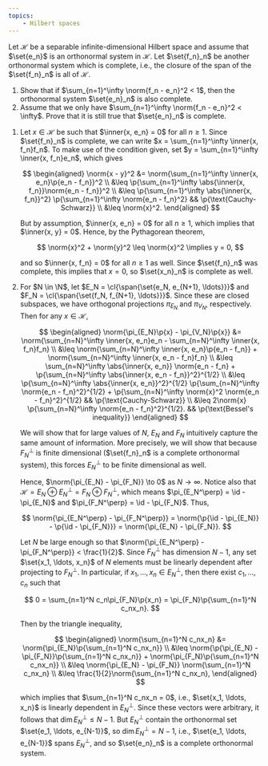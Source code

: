 ```yaml
---
topics:
    - Hilbert spaces
---
```


<problem>

Let $\mathcal{H}$ be a separable infinite-dimensional Hilbert space and assume that $\set{e_n}$ is an orthonormal system in $\mathcal{H}$. Let $\set{f_n}_n$ be another orthonormal system which is complete, i.e., the closure of the span of the $\set{f_n}_n$ is all of $\mathcal{H}$.

1. Show that if $\sum_{n=1}^\infty \norm{f_n - e_n}^2 < 1$, then the orthonormal system $\set{e_n}_n$ is also complete.
2. Assume that we only have $\sum_{n=1}^\infty \norm{f_n - e_n}^2 < \infty$. Prove that it is still true that $\set{e_n}_n$ is complete.

</problem>

<solution>

1. Let $x \in \mathcal{H}$ be such that $\inner{x, e_n} = 0$ for all $n \geq 1$. Since $\set{f_n}_n$ is complete, we can write $x = \sum_{n=1}^\infty \inner{x, f_n}f_n$. To make use of the condition given, set $y = \sum_{n=1}^\infty \inner{x, f_n}e_n$, which gives

    $$
    \begin{aligned}
        \norm{x - y}^2
            &= \norm{\sum_{n=1}^\infty \inner{x, e_n}\p{e_n - f_n}}^2 \\
            &\leq \p{\sum_{n=1}^\infty \abs{\inner{x, f_n}}\norm{e_n - f_n}}^2 \\
            &\leq \p{\sum_{n=1}^\infty \abs{\inner{x, f_n}}^2} \p{\sum_{n=1}^\infty \norm{e_n - f_n}^2}
                && \p{\text{Cauchy-Schwarz}} \\
            &\leq \norm{x}^2.
    \end{aligned}
    $$

    But by assumption, $\inner{x, e_n} = 0$ for all $n \geq 1$, which implies that $\inner{x, y} = 0$. Hence, by the Pythagorean theorem,

    $$
    \norm{x}^2 + \norm{y}^2 \leq \norm{x}^2
    \implies y = 0,
    $$

    and so $\inner{x, f_n} = 0$ for all $n \geq 1$ as well. Since $\set{f_n}_n$ was complete, this implies that $x = 0$, so $\set{x_n}_n$ is complete as well.

2. For $N \in \N$, let $E_N = \cl{\span{\set{e_N, e_{N+1}, \ldots}}}$ and $F_N = \cl{\span{\set{f_N, f_{N+1}, \ldots}}}$. Since these are closed subspaces, we have orthogonal projections $\pi_{E_N}$ and $\pi_{V_N}$, respectively. Then for any $x \in \mathcal{H}$,

    $$
    \begin{aligned}
        \norm{\pi_{E_N}\p{x} - \pi_{V_N}\p{x}}
            &= \norm{\sum_{n=N}^\infty \inner{x, e_n}e_n - \sum_{n=N}^\infty \inner{x, f_n}f_n} \\
            &\leq \norm{\sum_{n=N}^\infty \inner{x, e_n}\p{e_n - f_n}} + \norm{\sum_{n=N}^\infty \inner{x, e_n - f_n}f_n} \\
            &\leq \sum_{n=N}^\infty \abs{\inner{x, e_n}} \norm{e_n - f_n} + \p{\sum_{n=N}^\infty \abs{\inner{x, e_n - f_n}}^2}^{1/2} \\
            &\leq \p{\sum_{n=N}^\infty \abs{\inner{x, e_n}}^2}^{1/2} \p{\sum_{n=N}^\infty \norm{e_n - f_n}^2}^{1/2} + \p{\sum_{n=N}^\infty \norm{x}^2 \norm{e_n - f_n}^2}^{1/2}
                && \p{\text{Cauchy-Schwarz}} \\
            &\leq 2\norm{x} \p{\sum_{n=N}^\infty \norm{e_n - f_n}^2}^{1/2}.
                && \p{\text{Bessel's inequality}}
    \end{aligned}
    $$

    We will show that for large values of $N$, $E_N$ and $F_N$ intuitively capture the same amount of information. More precisely, we will show that because $F_N^\perp$ is finite dimensional ($\set{f_n}_n$ is a complete orthonormal system), this forces $E_N^\perp$ to be finite dimensional as well.

    Hence, $\norm{\pi_{E_N} - \pi_{F_N}} \to 0$ as $N \to \infty$. Notice also that $\mathcal{H} = E_N \oplus E_N^\perp = F_N \oplus F_N^\perp$, which means $\pi_{E_N^\perp} = \id - \pi_{E_N}$ and $\pi_{F_N^\perp} = \id - \pi_{F_N}$. Thus,

    $$
    \norm{\pi_{E_N^\perp} - \pi_{F_N^\perp}}
        = \norm{\p{\id - \pi_{E_N}} - \p{\id - \pi_{F_N}}}
        = \norm{\pi_{E_N} - \pi_{F_N}}.
    $$

    Let $N$ be large enough so that $\norm{\pi_{E_N^\perp} - \pi_{F_N^\perp}} < \frac{1}{2}$. Since $F_N^\perp$ has dimension $N - 1$, any set $\set{x_1, \ldots, x_n}$ of $N$ elements must be linearly dependent after projecting to $F_N^\perp$. In particular, if $x_1, \ldots, x_n \in E_N^\perp$, then there exist $c_1, \ldots, c_n$ such that

    $$
    0
        = \sum_{n=1}^N c_n\pi_{F_N}\p{x_n}
        = \pi_{F_N}\p{\sum_{n=1}^N c_nx_n}.
    $$

    Then by the triangle inequality,

    $$
    \begin{aligned}
        \norm{\sum_{n=1}^N c_nx_n}
            &= \norm{\pi_{E_N}\p{\sum_{n=1}^N c_nx_n}} \\
            &\leq \norm{\p{\pi_{E_N} - \pi_{F_N}}\p{\sum_{n=1}^N c_nx_n}} + \norm{\pi_{F_N}\p{\sum_{n=1}^N c_nx_n}} \\
            &\leq \norm{\pi_{E_N} - \pi_{F_N}} \norm{\sum_{n=1}^N c_nx_n} \\
            &\leq \frac{1}{2}\norm{\sum_{n=1}^N c_nx_n},
    \end{aligned}
    $$

    which implies that $\sum_{n=1}^N c_nx_n = 0$, i.e., $\set{x_1, \ldots, x_n}$ is linearly dependent in $E_N^\perp$. Since these vectors were arbitrary, it follows that $\dim{E_N^\perp} \leq N - 1$. But $E_N^\perp$ contain the orthonormal set $\set{e_1, \ldots, e_{N-1}}$, so $\dim{E_N^\perp} = N - 1$, i.e., $\set{e_1, \ldots, e_{N-1}}$ spans $E_N^\perp$, and so $\set{e_n}_n$ is a complete orthonormal system.

</solution>
